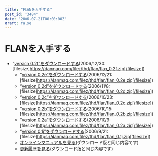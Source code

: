 ```yaml
---
title: "FLANを入手する"
post_id: "3484"
date: "2006-07-21T00:00:00Z"
draft: false
---
```


# FLANを入手する

* “[version 0.2f”をダウンロードする](/filez/thd/flan/flan_0.2f.zip)(2006/12/30:[filesize]https://danmaq.com/filez/thd/flan/flan_0.2f.zip[/filesize])
  * “[version 0.2e”をダウンロードする](/filez/thd/flan/flan_0.2e.zip)(2006/12/21:[filesize]https://danmaq.com/filez/thd/flan/flan_0.2e.zip[/filesize])
  * “[version 0.2d”をダウンロードする](/filez/thd/flan/flan_0.2d.zip)(2006/11/8:[filesize]https://danmaq.com/filez/thd/flan/flan_0.2d.zip[/filesize])
  * “[version 0.2c”をダウンロードする](/filez/thd/flan/flan_0.2c.zip)(2006/10/23:[filesize]https://danmaq.com/filez/thd/flan/flan_0.2c.zip[/filesize])
  * “[version 0.2b”をダウンロードする](/filez/thd/flan/flan_0.2b.zip)(2006/10/15:[filesize]https://danmaq.com/filez/thd/flan/flan_0.2b.zip[/filesize])
  * “[version 0.2a”をダウンロードする](/filez/thd/flan/flan_0.2a.zip)(2006/10/9:[filesize]https://danmaq.com/filez/thd/flan/flan_0.2a.zip[/filesize])
  * “[version 0.1j”をダウンロードする](/filez/thd/flan/flan_0.1j.zip)(2006/9/21:[filesize]https://danmaq.com/filez/thd/flan/flan_0.1j.zip[/filesize])
  * [オンラインマニュアルを見る](/!/flan/)(ダウンロード版と同じ内容です)
  * [更新履歴を見る](/!/flan/DATA/__history.xml)(ダウンロード版と同じ内容です)
